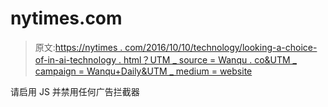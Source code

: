 # nytimes.com

> 原文:[https://nytimes . com/2016/10/10/technology/looking-a-choice-of-in-ai-technology . html？UTM _ source = Wanqu . co&UTM _ campaign = Wanqu+Daily&UTM _ medium = website](https://nytimes.com/2016/10/10/technology/looking-for-a-choice-of-voices-in-ai-technology.html?utm_source=wanqu.co&utm_campaign=Wanqu+Daily&utm_medium=website)

请启用 JS 并禁用任何广告拦截器